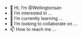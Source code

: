- 👋 Hi, I’m @Wellingtonsan
- 👀 I’m interested in ...
- 🌱 I’m currently learning ...
- 💞️ I’m looking to collaborate on ...
- 📫 How to reach me ...

<!---
Wellingtonsan/Wellingtonsan is a ✨ special ✨ repository because its `README.md` (this file) appears on your GitHub profile.
You can click the Preview link to take a look at your changes.
--->
